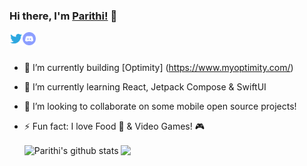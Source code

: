 ### Hi there, I'm [Parithi!](https://parithi.github.io) 👋

<a href="https://twitter.com/parithi">
  <img align="left" alt="ElamParithi Arul | Twitter" width="21px" src="https://raw.githubusercontent.com/parithi/parithi/master/assets/twitter.svg" />
</a>

<a href="https://discord.gg/NpjSP8re">
  <img align="left" alt="Parithi's Discord" width="21px" src="https://raw.githubusercontent.com/parithi/parithi/master/assets/discord-round.svg" />
</a>

<br/><br/>
- 🔭 I’m currently building [Optimity] (https://www.myoptimity.com/)
- 🌱 I’m currently learning React, Jetpack Compose & SwiftUI
- 👯 I’m looking to collaborate on some mobile open source projects!
- ⚡ Fun fact: I love Food 🍝 & Video Games! 🎮

  <img align="center" src="https://stat-parithi.vercel.app/api?username=parithi&show_icons=true&include_all_commits=true&theme=material-palenight" alt="Parithi's github stats" />
  <img align="center" src="https://stat-parithi.vercel.app/api/top-langs/?username=parithi&layout=compact&theme=material-palenight" />
<!-- <img align="center" src="https://stat-parithi.vercel.app/api/pin/?username=parithi&repo=github-readme-stats&theme=material-palenight" />
  <img align="center" src="https://stat-parithi.vercel.app/api/pin/?username=parithi&repo=parithi.github.io&theme=material-palenight" /> -->  
